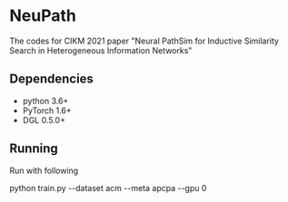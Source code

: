 # NeuPath
The codes for CIKM 2021 paper "Neural PathSim for Inductive Similarity Search in Heterogeneous Information Networks"

Dependencies
------------
- python 3.6+
- PyTorch 1.6+
- DGL 0.5.0+

Running
-------

Run with following 

python train.py --dataset acm --meta apcpa --gpu 0 
